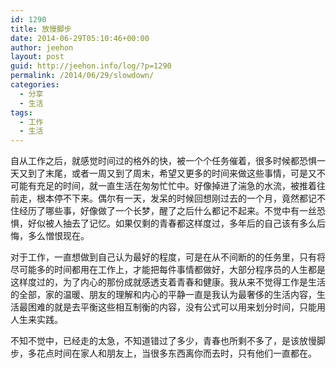 ```yaml
---
id: 1290
title: 放慢脚步
date: 2014-06-29T05:10:46+00:00
author: jeehon
layout: post
guid: http://jeehon.info/log/?p=1290
permalink: /2014/06/29/slowdown/
categories:
  - 分享
  - 生活
tags:
  - 工作
  - 生活
---
```

自从工作之后，就感觉时间过的格外的快，被一个个任务催着，很多时候都恐惧一天又到了末尾，或者一周又到了周末，希望又更多的时间来做这些事情，可是又不可能有充足的时间，就一直生活在匆匆忙忙中。好像掉进了湍急的水流，被推着往前走，根本停不下来。偶尔有一天，发呆的时候回想刚过去的一个月，竟然都记不住经历了哪些事，好像做了一个长梦，醒了之后什么都记不起来。不觉中有一丝恐惧，好似被人抽去了记忆。如果仅剩的青春都这样度过，多年后的自己该有多么后悔，多么憎恨现在。

对于工作，一直想做到自己认为最好的程度，可是在从不间断的的任务里，只有将尽可能多的时间都用在工作上，才能把每件事情都做好，大部分程序员的人生都是这样度过的，为了内心的那份成就感透支着青春和健康。我从来不觉得工作是生活的全部，家的温暖、朋友的理解和内心的平静一直是我认为最奢侈的生活内容，生活最困难的就是去平衡这些相互制衡的内容，没有公式可以用来划分时间，只能用人生来实践。

不知不觉中，已经走的太急，不知道错过了多少，青春也所剩不多了，是该放慢脚步，多花点时间在家人和朋友上，当很多东西离你而去时，只有他们一直都在。